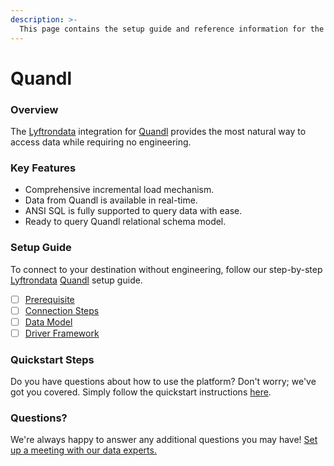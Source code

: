 ```yaml
---
description: >-
  This page contains the setup guide and reference information for the Quandl source connector.
---
```


# Quandl

### Overview

The [Lyftrondata](https://www.lyftrondata.com/) integration for [Quandl](None) provides the most natural way to access data while requiring no engineering.

### Key Features

* Comprehensive incremental load mechanism.
* Data from Quandl is available in real-time.&#x20;
* ANSI SQL is fully supported to query data with ease.
* Ready to query Quandl relational schema model.

### Setup Guide

To connect to your destination without engineering, follow our step-by-step [Lyftrondata](https://www.lyftrondata.com/)  [Quandl](None) setup guide.

* [ ] [Prerequisite](prerequisite.md)
* [ ] [Connection Steps](connection-steps.md)
* [ ] [Data Model](data-model/erd.md)
* [ ] [Driver Framework](driver-framework/)

### Quickstart Steps

Do you have questions about how to use the platform? Don't worry; we've got you covered. Simply follow the quickstart instructions [here](../README.md).

### Questions? <a href="#questions" id="questions"></a>

We're always happy to answer any additional questions you may have! [Set up a meeting with our data experts.](https://www.lyftrondata.com/book-a-meeting/)

